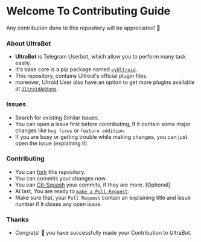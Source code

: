 # Welcome To Contributing Guide
Any contribution done to this repository will be appreciated! 🎉

### About UltraBot
- **UltraBot** is Telegram Userbot, which allow you to perform many task easily. 
- It's base core is a pip package named [`pyUltroid`](https://GitHub.com/Fahmiiiiiiii/pyUltroid).
- This repository, contains Ultroid's official plugin files.
- moreover, Ultroid User also have an option to get more plugins available at [`UltroidAddons`](https://github.com/Fahmiiiiiiii/UltroidAddons)

### Issues
- Search for existing Similar issues.
- You can open a issue first before contributing, If it contain some major changes like `bug fixes` or `feature addition`.
- If you are busy or getting trouble while making changes, you can just open the issue (explaining it).

### Contributing
- You can [fork](https://github.com/Fahmiiiiiiii/UltraBot/fork) this repository.
- You can commits your changes now.
- You can [Git-Squash](https://docs.github.com/en/get-started/using-git/about-git-rebase) your commits, if they are more. [Optional]
- At last, You are ready to [`make a Pull Request`](https://docs.github.com/en/github/collaborating-with-pull-requests/proposing-changes-to-your-work-with-pull-requests/creating-a-pull-request).
- Make sure that, your `Pull Request` contain an explaining title and issue number if it closes any open issue.

### Thanks
- Congrats! 💫 you have successfully made your Contribution to UltraBot.

